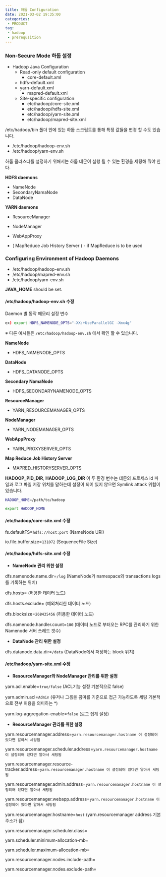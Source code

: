 ```yaml
---
title: 하둡 Configuration
date: 2021-03-02 19:35:00
categories:
 - PRODUCT
tag:
 - hadoop
 - prerequsition
---
```


### Non-Secure Mode 하둡 설정

- Hadoop Java Configuration 
  - Read-only default configuration
    - core-default.xml
  - hdfs-default.xml
  - yarn-default.xml
    - mapred-default.xml
  - Site-specific configuration
    - etc/hadoop/core-site.xml
    - etc/hadoop/hdfs-site.xml
    - etc/hadoop/yarn-site.xml
    - etc/hadoop/mapred-site.xml

<!-- more -->

/etc/hadoop/bin 폴더 안에 있는 하둡 스크립트를 통해 특정 값들을 변경 할 수도 있습니다.

- /etc/hadoop/hadoop-env.sh
- /etc/hadoop/yarn-env.sh



하둡 클러스터를 설정하기 위해서는 하둡 데몬이 실행 될 수 있는 환경을 세팅해 줘야 한다.

**HDFS daemons**

- NameNode
- SecondaryNamaNode
- DataNode

**YARN daemons**

- ResourceManager
- NodeManager
- WebAppProxy

- ( MapReduce Job History Server ) - if MapReduce is to be used



### Configuring Environment of Hadoop Daemons

- /etc/hadoop/hadoop-env.sh
- /etc/hadoop/mapred-env.sh
- /etc/hadoop/yarn-env.sh

**JAVA_HOME** should be set.



#### /etc/hadoop/hadoop-env.sh 수정

Daemon 별 동작 메모리 설정 변수

```bash
ex) export HDFS_NAMENODE_OPTS="-XX:+UseParallelGC -Xmx4g"
```

※ 다른 예시들은 ```/etc/hadoop/hadoop-env.sh``` 에서 확인 할 수 있습니다.

**NameNode**

- HDFS_NAMENODE_OPTS

**DataNode**

- HDFS_DATANODE_OPTS

**Secondary NamaNode**

- HDFS_SECONDARYNAMENODE_OPTS

**ResourceManager**

- YARN_RESOURCEMANAGER_OPTS

**NodeManager**

- YARN_NODEMANAGER_OPTS

**WebAppProxy**

- YARN_PROXYSERVER_OPTS

**Map Reduce Job History Server**

- MAPRED_HISTORYSERVER_OPTS



**HADOOP_PID_DIR**, **HADOOP_LOG_DIR** 이 두 환경 변수는 데몬의 프로세스 id 파일과 로그 파일 저장 위치를 말하는데 설정이 되어 있지 않으면 Symlink attack 위험이 있습니다.

```bash
HADOOP_HOME=/path/to/hadoop

export HADOOP_HOME
```





#### /etc/hadoop/core-site.xml  수정

fs.defaultFS=```hdfs://host:port```  (NameNode URI)

io.file.buffer.size=```131072``` (SequenceFile Size)



#### /etc/hadoop/hdfs-site.xml 수정

- **NameNode 관리 위한 설정**

dfs.namenode.name.dir=```/log```     (NameNode가 namespace와 transactions logs를 기록하는 위치)

dfs.hosts=                                          (허용한 데이터 노드)

dfs.hosts.exclude=                           (예외처리한 데이터 노드) 

dfs.blocksize=```268435456```                (허용한 데이터 노드)

dfs.namenode.handler.count=```100``` (데이터 노드로 부터오는 RPC를 관리하기 위한 Namenode 서버 쓰레드 갯수)



- **DataNode 관리 위한 설정**

dfs.datanode.data.dir=```/data``` (DataNode에서 저장하는 block 위치)



#### /etc/hadoop/yarn-site.xml 수정

- **ResourceManager와 NodeManager 관리를 위한 설정**

yarn.acl.enable=```true/false```     (ACL기능 설정 기본적으로 false)

yarn.admin.acl=```Admin```                (유저나 그룹을 콤마를 기준으로 접근 가능하도록 세팅 기본적으로 전부 허용을 의미하는 *)

yarn.log-aggregation-enable=```false```   (로그 집계 설정)



- **ResourceManager 관리를 위한 설정**

yarn.resourcemanager.address=```yarn.resourcemanager.hostname 이 설정되어 있다면 알아서 세팅됨```

yarn.resourcemanager.scheduler.address=```yarn.resourcemanager.hostname 이 설정되어 있다면 알아서 세팅됨```

yarn.resourcemanager.resource-tracker.address=```yarn.resourcemanager.hostname 이 설정되어 있다면 알아서 세팅됨```

yarn.resourcemanager.admin.address=```yarn.resourcemanager.hostname 이 설정되어 있다면 알아서 세팅됨```

yarn.resourcemanager.webapp.address=```yarn.resourcemanager.hostname 이 설정되어 있다면 알아서 세팅됨```

yarn.resourcemanager.hostname=```host```  (yarn.resourcemanager address 기본 주소가 됨)

yarn.resourcemanager.scheduler.class=

yarn.scheduler.minimum-allocation-mb=

yarn.scheduler.maximum-allocation-mb=

yarn.resourcemanager.nodes.include-path=

yarn.resourcemanager.nodes.exclude-path=

